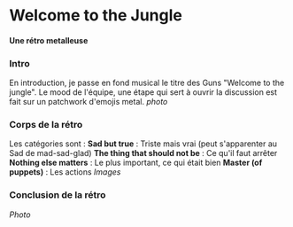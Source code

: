 ﻿# Welcome to the Jungle

#### Une rétro metalleuse

### Intro

En introduction, je passe en fond musical le titre des Guns "Welcome to the jungle".
Le mood de l'équipe, une étape qui sert à ouvrir la discussion est fait sur un patchwork d'emojis metal. 
*photo*

### Corps de la rétro
Les catégories sont :
**Sad but true** : Triste mais vrai (peut s'apparenter au Sad de mad-sad-glad)
**The thing that should not be** : Ce qu'il faut arrêter
**Nothing else matters** : Le plus important, ce qui était bien
**Master (of puppets)** : Les actions
*Images*
### Conclusion de la rétro

*Photo*

